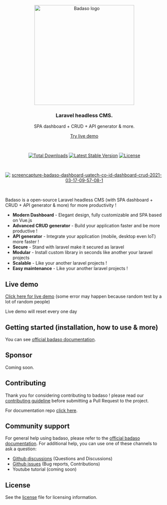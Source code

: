 <p align="center">
  <a href="https://badaso-docs.uatech.co.id/">
    <img src="https://i.ibb.co/6Yx8HbP/Badaso-1.png" width="318px" alt="Badaso logo" />
  </a>
</p>
<h3 align="center">Laravel headless CMS.</h3>
<p align="center">SPA dashboard + CRUD + API generator & more.</p>
<p align="center"><a href="#live-demo">Try live demo</a></p>
<br />

<p align="center">
<a href="https://packagist.org/packages/uasoft-indonesia/badaso"><img src="https://img.shields.io/packagist/dt/uasoft-indonesia/badaso" alt="Total Downloads"></a>
<a href="https://packagist.org/packages/uasoft-indonesia/badaso"><img src="https://img.shields.io/packagist/v/uasoft-indonesia/badaso" alt="Latest Stable Version"></a>
<a href="https://packagist.org/packages/uasoft-indonesia/badaso"><img src="https://img.shields.io/packagist/l/uasoft-indonesia/badaso" alt="License"></a>
</p>


<br>

<p align="center">
  <a href="https://badaso-docs.uatech.co.id/">
    <img src="https://i.imgur.com/oROOCjk.png" alt="screencapture-badaso-dashboard-uatech-co-id-dashboard-crud-2021-03-17-09-57-08-1" />
  </a>
</p>

<br>

Badaso is a open-source Laravel headless CMS (with SPA dashboard + CRUD + API generator & more) for more productivity !

- **Modern Dashboard** - Elegant design, fully customizable and SPA based on Vue.js
- **Advanced CRUD generator** - Build your application faster and be more productive !
- **API generator** - Integrate your application (mobile, desktop even IoT) more faster !
- **Secure** - Stand with laravel make it secured as laravel
- **Modular** - Install custom library in seconds like another your laravel projects
- **Scalable** - Like your another laravel projects !
- **Easy maintenance** - Like your another laravel projects !

## Live demo

<a href="https://badaso-demo.uatech.co.id/admin-panel/login" target="_blank">Click here for live demo</a> (some error may happen because random test by a lot of random people)

Live demo will reset every one day 

## Getting started (installation, how to use & more)

You can see <a href="https://badaso-docs.uatech.co.id/docs/en/getting-started/installation/" target="_blank">official badaso documentation</a>.

## Sponsor

Coming soon.

## Contributing

Thank you for considering contributing to badaso ! please read our [contributing guideline](./contributing.md) before submitting a Pull Request to the project.

For documentation repo <a href="https://github.com/uasoft-indonesia/badaso-documentation" target="_blank">click here</a>.

## Community support

For general help using badaso, please refer to the <a href="https://badaso-docs.uatech.co.id/docs/" target="_blank">official badaso documentation</a>. For additional help, you can use one of these channels to ask a question:

- <a href="https://github.com/uasoft-indonesia/badaso/discussions" target="_blank">Github discussions</a> (Questions and Discussions)
- <a href="https://github.com/uasoft-indonesia/badaso/issues" target="_blank">Github issues</a> (Bug reports, Contributions)
- Youtube tutorial (coming soon)

## License

See the [license](./license) file for licensing information.
